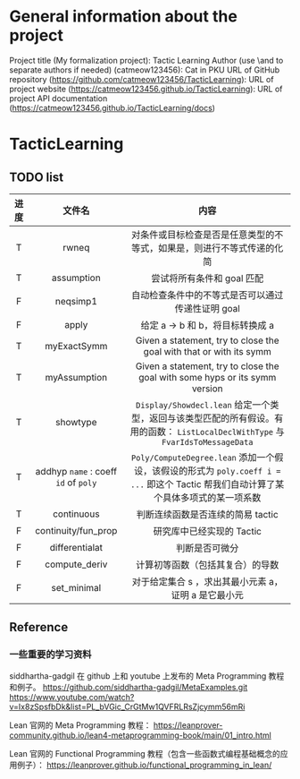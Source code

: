 # General information about the project
Project title (My formalization project): Tactic Learning
Author (use \and to separate authors if needed) (catmeow123456): Cat in PKU
URL of GitHub repository (https://github.com/catmeow123456/TacticLearning): 
URL of project website (https://catmeow123456.github.io/TacticLearning): 
URL of project API documentation (https://catmeow123456.github.io/TacticLearning/docs)

# TacticLearning

## TODO list

| 进度 | 文件名   | 内容  |
| :--: | :--:    | :--: |
| T | rwneq | 对条件或目标检查是否是任意类型的不等式，如果是，则进行不等式传递的化简 |
| T | assumption |  尝试将所有条件和 goal 匹配 |
| F | neqsimp1 | 自动检查条件中的不等式是否可以通过传递性证明 goal |
| F | apply | 给定 a -> b  和 b，将目标转换成 a |
| T | myExactSymm | Given a statement, try to close the goal with that or with its symm
| T | myAssumption | Given a statement, try to close the goal with some hyps or its symm version
| T | showtype | `Display/Showdecl.lean` 给定一个类型，返回与该类型匹配的所有假设。有用的函数： `ListLocalDeclWithType` 与 `FvarIdsToMessageData`
| T | addhyp `name` : coeff `id` of `poly` | `Poly/ComputeDegree.lean` 添加一个假设，该假设的形式为 `poly.coeff i = ...` 即这个 Tactic 帮我们自动计算了某个具体多项式的某一项系数
| T | continuous | 判断连续函数是否连续的简易 tactic |
| F | continuity/fun_prop | 研究库中已经实现的 Tactic |
| F | differentialat | 判断是否可微分 |
| F | compute_deriv | 计算初等函数（包括其复合）的导数 |
| F | set_minimal | 对于给定集合 s ，求出其最小元素 a，证明 a 是它最小元 |


## Reference

### 一些重要的学习资料

siddhartha-gadgil 在 github 上和 youtube 上发布的 Meta Programming 教程和例子。
https://github.com/siddhartha-gadgil/MetaExamples.git
https://www.youtube.com/watch?v=Ix8zSpsfbDk&list=PL_bVGic_CrGtMw1QVFRLRsZjcymm56mRi

Lean 官网的 Meta Programming 教程：
https://leanprover-community.github.io/lean4-metaprogramming-book/main/01_intro.html

Lean 官网的 Functional Programming 教程（包含一些函数式编程基础概念的应用例子）：
https://leanprover.github.io/functional_programming_in_lean/
